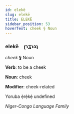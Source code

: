 ```yaml
---
id: elekë
slug: elekë
title: ELEKË
sidebar_position: 53
hoverText: cheek § Noun
---
```


### elekë&emsp;<span kind="abugida">ɽɿʓɿɔʇ</span>

*cheek* **§** Noun

**Verb**: to be a cheek

**Noun**: cheek

**Modifier**: cheek-related

Yoruba ẹ̀rẹ̀kẹ́ undefined

*Niger-Congo Language Family*